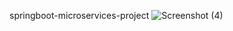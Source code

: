 springboot-microservices-project
![Screenshot (4)](https://user-images.githubusercontent.com/66633900/221414815-08c2859d-4a54-49ae-a492-258ac0fb492a.png)

